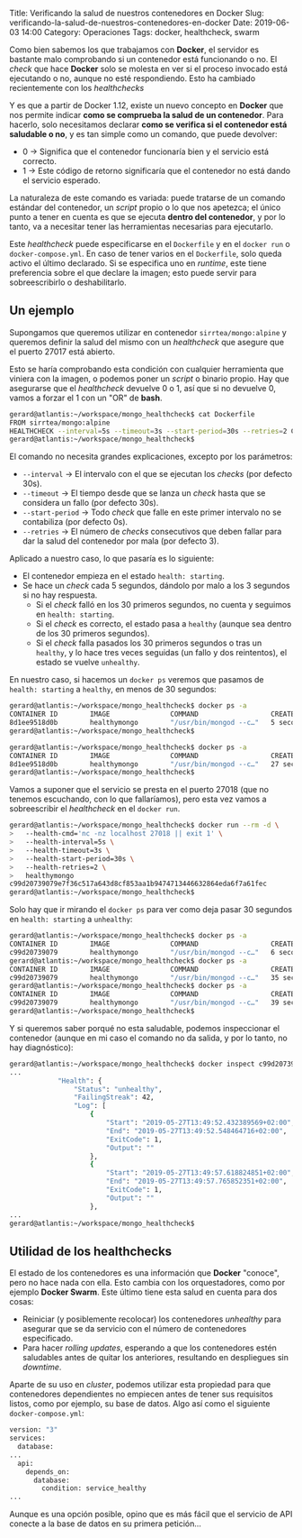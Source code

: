 Title: Verificando la salud de nuestros contenedores en Docker
Slug: verificando-la-salud-de-nuestros-contenedores-en-docker
Date: 2019-06-03 14:00
Category: Operaciones
Tags: docker, healthcheck, swarm



Como bien sabemos los que trabajamos con **Docker**, el servidor es bastante malo comprobando si un contenedor está funcionando o no. El *check* que hace **Docker** solo se molesta en ver si el proceso invocado está ejecutando o no, aunque no esté respondiendo. Esto ha cambiado recientemente con los *healthchecks*

Y es que a partir de Docker 1.12, existe un nuevo concepto en **Docker** que nos permite indicar **como se comprueba la salud de un contenedor**. Para hacerlo, solo necesitamos declarar **como se verifica si el contenedor está saludable o no**, y es tan simple como un comando, que puede devolver:

* 0 &rarr; Significa que el contenedor funcionaría bien y el servicio está correcto.
* 1 &rarr; Este código de retorno significaría que el contenedor no está dando el servicio esperado.

La naturaleza de este comando es variada: puede tratarse de un comando estándar del contenedor, un *script* propio o lo que nos apetezca; el único punto a tener en cuenta es que se ejecuta **dentro del contenedor**, y por lo tanto, va a necesitar tener las herramientas necesarias para ejecutarlo.

Este *healthcheck* puede especificarse en el `Dockerfile` y en el `docker run` o `docker-compose.yml`. En caso de tener varios en el `Dockerfile`, solo queda activo el último declarado. Si se especifica uno en *runtime*, este tiene preferencia sobre el que declare la imagen; esto puede servir para sobreescribirlo o deshabilitarlo.

## Un ejemplo

Supongamos que queremos utilizar en contenedor `sirrtea/mongo:alpine` y queremos definir la salud del mismo con un *healthcheck* que asegure que el puerto 27017 está abierto.

Esto se haría comprobando esta condición con cualquier herramienta que viniera con la imagen, o podemos poner un *script* o binario propio. Hay que asegurarse que el *healthcheck* devuelve 0 o 1, así que si no devuelve 0, vamos a forzar el 1 con un "OR" de **bash**.

```bash
gerard@atlantis:~/workspace/mongo_healthcheck$ cat Dockerfile 
FROM sirrtea/mongo:alpine
HEALTHCHECK --interval=5s --timeout=3s --start-period=30s --retries=2 CMD nc -nz localhost 27017 || exit 1
gerard@atlantis:~/workspace/mongo_healthcheck$ 
```

El comando no necesita grandes explicaciones, excepto por los parámetros:

* `--interval` &rarr; El intervalo con el que se ejecutan los *checks* (por defecto 30s).
* `--timeout` &rarr; El tiempo desde que se lanza un *check* hasta que se considera un fallo (por defecto 30s).
* `--start-period` &rarr; Todo *check* que falle en este primer intervalo no se contabiliza  (por defecto 0s).
* `--retries` &rarr; El número de *checks* consecutivos que deben fallar para dar la salud del contenedor por mala  (por defecto 3).

Aplicado a nuestro caso, lo que pasaría es lo siguiente:

* El contenedor empieza en el estado `health: starting`.
* Se hace un *check* cada 5 segundos, dándolo por malo a los 3 segundos si no hay respuesta.
    * Si el *check* falló en los 30 primeros segundos, no cuenta y seguimos en `health: starting`.
    * Si el *check* es correcto, el estado pasa a `healthy` (aunque sea dentro de los 30 primeros segundos).
    * Si el *check* falla pasados los 30 primeros segundos o tras un `healthy`, y lo hace tres veces seguidas (un fallo y dos reintentos), el estado se vuelve `unhealthy`.

En nuestro caso, si hacemos un `docker ps` veremos que pasamos de `health: starting` a `healthy`, en menos de 30 segundos:

```bash
gerard@atlantis:~/workspace/mongo_healthcheck$ docker ps -a
CONTAINER ID        IMAGE               COMMAND                  CREATED             STATUS                            PORTS               NAMES
8d1ee9518d0b        healthymongo        "/usr/bin/mongod --c…"   5 seconds ago       Up 3 seconds (health: starting)                       hungry_blackwell
gerard@atlantis:~/workspace/mongo_healthcheck$ 
```

```bash
gerard@atlantis:~/workspace/mongo_healthcheck$ docker ps -a
CONTAINER ID        IMAGE               COMMAND                  CREATED             STATUS                    PORTS               NAMES
8d1ee9518d0b        healthymongo        "/usr/bin/mongod --c…"   27 seconds ago      Up 25 seconds (healthy)                       hungry_blackwell
gerard@atlantis:~/workspace/mongo_healthcheck$ 
```

Vamos a suponer que el servicio se presta en el puerto 27018 (que no tenemos escuchando, con lo que fallaríamos), pero esta vez vamos a sobreescribir el *healthcheck* en el `docker run`.

```bash
gerard@atlantis:~/workspace/mongo_healthcheck$ docker run --rm -d \
>   --health-cmd='nc -nz localhost 27018 || exit 1' \
>   --health-interval=5s \
>   --health-timeout=3s \
>   --health-start-period=30s \
>   --health-retries=2 \
>   healthymongo
c99d20739079e7f36c517a643d8cf853aa1b9474713446632864eda6f7a61fec
gerard@atlantis:~/workspace/mongo_healthcheck$ 
```

Solo hay que ir mirando el `docker ps` para ver como deja pasar 30 segundos en `health: starting` a `unhealthy`:

```bash
gerard@atlantis:~/workspace/mongo_healthcheck$ docker ps -a
CONTAINER ID        IMAGE               COMMAND                  CREATED             STATUS                            PORTS               NAMES
c99d20739079        healthymongo        "/usr/bin/mongod --c…"   6 seconds ago       Up 5 seconds (health: starting)                       nervous_feistel
gerard@atlantis:~/workspace/mongo_healthcheck$ docker ps -a
CONTAINER ID        IMAGE               COMMAND                  CREATED             STATUS                             PORTS               NAMES
c99d20739079        healthymongo        "/usr/bin/mongod --c…"   35 seconds ago      Up 33 seconds (health: starting)                       nervous_feistel
gerard@atlantis:~/workspace/mongo_healthcheck$ docker ps -a
CONTAINER ID        IMAGE               COMMAND                  CREATED             STATUS                      PORTS               NAMES
c99d20739079        healthymongo        "/usr/bin/mongod --c…"   39 seconds ago      Up 38 seconds (unhealthy)                       nervous_feistel
gerard@atlantis:~/workspace/mongo_healthcheck$ 
```

Y si queremos saber porqué no esta saludable, podemos inspeccionar el contenedor (aunque en mi caso el comando no da salida, y por lo tanto, no hay diagnóstico):

```bash
gerard@atlantis:~/workspace/mongo_healthcheck$ docker inspect c99d20739079
...
            "Health": {
                "Status": "unhealthy",
                "FailingStreak": 42,
                "Log": [
                    {
                        "Start": "2019-05-27T13:49:52.432389569+02:00",
                        "End": "2019-05-27T13:49:52.548464716+02:00",
                        "ExitCode": 1,
                        "Output": ""
                    },
                    {
                        "Start": "2019-05-27T13:49:57.618824851+02:00",
                        "End": "2019-05-27T13:49:57.765852351+02:00",
                        "ExitCode": 1,
                        "Output": ""
                    },
...
gerard@atlantis:~/workspace/mongo_healthcheck$ 
```

## Utilidad de los healthchecks

El estado de los contenedores es una información que **Docker** "conoce", pero no hace nada con ella. Esto cambia con los orquestadores, como por ejemplo **Docker Swarm**. Este último tiene esta salud en cuenta para dos cosas:

* Reiniciar (y posiblemente recolocar) los contenedores *unhealthy* para asegurar que se da servicio con el número de contenedores especificado.
* Para hacer *rolling updates*, esperando a que los contenedores estén saludables antes de quitar los anteriores, resultando en despliegues sin *downtime*.

Aparte de su uso en *cluster*, podemos utilizar esta propiedad para que contenedores dependientes no empiecen antes de tener sus requisitos listos, como por ejemplo, su base de datos. Algo así como el siguiente `docker-compose.yml`:

```bash
version: "3"
services:
  database:
...
  api:
    depends_on:
      database:
        condition: service_healthy
...
```

Aunque es una opción posible, opino que es más fácil que el servicio de API conecte a la base de datos en su primera petición...
